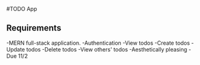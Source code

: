 #TODO App

## Requirements

-MERN full-stack application.
-Authentication
-View todos
-Create todos
-Update todos
-Delete todos
-View others' todos
-Aesthetically pleasing
-Due 11/2
